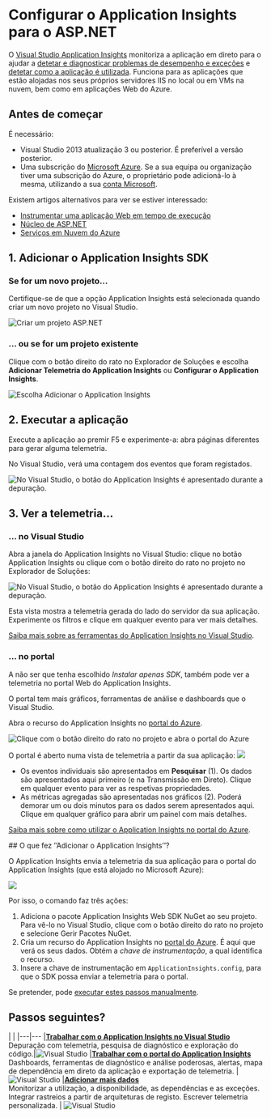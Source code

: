 <properties 
    pageTitle="Configurar a análise da aplicação Web do ASP.NET com o Application Insights" 
    description="Configure a análise de desempenho, disponibilidade e utilização do seu site ASP.NET, alojado no local ou no Azure." 
    services="application-insights" 
    documentationCenter=".net"
    authors="alancameronwills" 
    manager="douge"/>

<tags 
    ms.service="application-insights" 
    ms.workload="tbd" 
    ms.tgt_pltfrm="ibiza" 
    ms.devlang="na" 
    ms.topic="get-started-article" 
    ms.date="05/25/2016" 
    ms.author="awills"/>


# Configurar o Application Insights para o ASP.NET

O [Visual Studio Application Insights](app-insights-overview.md) monitoriza a aplicação em direto para o ajudar a [detetar e diagnosticar problemas de desempenho e exceções](app-insights-detect-triage-diagnose.md) e [detetar como a aplicação é utilizada](app-insights-overview-usage.md).  Funciona para as aplicações que estão alojadas nos seus próprios servidores IIS no local ou em VMs na nuvem, bem como em aplicações Web do Azure.


## Antes de começar

É necessário:

* Visual Studio 2013 atualização 3 ou posterior. É preferível a versão posterior.
* Uma subscrição do [Microsoft Azure](http://azure.com). Se a sua equipa ou organização tiver uma subscrição do Azure, o proprietário pode adicioná-lo à mesma, utilizando a sua [conta Microsoft](http://live.com). 

Existem artigos alternativos para ver se estiver interessado:

* [Instrumentar uma aplicação Web em tempo de execução](app-insights-monitor-performance-live-website-now.md)
* [Núcleo de ASP.NET](app-insights-asp-net-core.md)
* [Serviços em Nuvem do Azure](app-insights-cloudservices.md)

## <a name="ide"></a> 1. Adicionar o Application Insights SDK


### Se for um novo projeto...

Certifique-se de que a opção Application Insights está selecionada quando criar um novo projeto no Visual Studio. 


![Criar um projeto ASP.NET](./media/app-insights-asp-net/appinsights-01-vsnewp1.png)


### ... ou se for um projeto existente

Clique com o botão direito do rato no Explorador de Soluções e escolha **Adicionar Telemetria do Application Insights** ou **Configurar o Application Insights**.

![Escolha Adicionar o Application Insights](./media/app-insights-asp-net/appinsights-03-addExisting.png)




## <a name="run"></a> 2. Executar a aplicação

Execute a aplicação ao premir F5 e experimente-a: abra páginas diferentes para gerar alguma telemetria.

No Visual Studio, verá uma contagem dos eventos que foram registados. 

![No Visual Studio, o botão do Application Insights é apresentado durante a depuração.](./media/app-insights-asp-net/54.png)

## 3. Ver a telemetria...

### ... no Visual Studio

Abra a janela do Application Insights no Visual Studio: clique no botão Application Insights ou clique com o botão direito do rato no projeto no Explorador de Soluções:

![No Visual Studio, o botão do Application Insights é apresentado durante a depuração.](./media/app-insights-asp-net/55.png)

Esta vista mostra a telemetria gerada do lado do servidor da sua aplicação. Experimente os filtros e clique em qualquer evento para ver mais detalhes.

[Saiba mais sobre as ferramentas do Application Insights no Visual Studio](app-insights-visual-studio.md).

<a name="monitor"></a> 
### ... no portal

A não ser que tenha escolhido *Instalar apenas SDK*, também pode ver a telemetria no portal Web do Application Insights. 

O portal tem mais gráficos, ferramentas de análise e dashboards que o Visual Studio. 


Abra o recurso do Application Insights no [portal do Azure](https://portal.azure.com/).

![Clique com o botão direito do rato no projeto e abra o portal do Azure](./media/app-insights-asp-net/appinsights-04-openPortal.png)

O portal é aberto numa vista de telemetria a partir da sua aplicação:
![](./media/app-insights-asp-net/66.png)

* Os eventos individuais são apresentados em **Pesquisar** (1). Os dados são apresentados aqui primeiro (e na Transmissão em Direto). Clique em qualquer evento para ver as respetivas propriedades. 
* As métricas agregadas são apresentadas nos gráficos (2). Poderá demorar um ou dois minutos para os dados serem apresentados aqui. Clique em qualquer gráfico para abrir um painel com mais detalhes.

[Saiba mais sobre como utilizar o Application Insights no portal do Azure](app-insights-dashboards.md).

##<a name="land"></a> O que fez ’’Adicionar o Application Insights’’?

O Application Insights envia a telemetria da sua aplicação para o portal do Application Insights (que está alojado no Microsoft Azure):

![](./media/app-insights-asp-net/01-scheme.png)

Por isso, o comando faz três ações:

1. Adiciona o pacote Application Insights Web SDK NuGet ao seu projeto. Para vê-lo no Visual Studio, clique com o botão direito do rato no projeto e selecione Gerir Pacotes NuGet.
2. Cria um recurso do Application Insights no [portal do Azure](https://portal.azure.com/). É aqui que verá os seus dados. Obtém a *chave de instrumentação*, a qual identifica o recurso.
3. Insere a chave de instrumentação em `ApplicationInsights.config`, para que o SDK possa enviar a telemetria para o portal.

Se pretender, pode [executar estes passos manualmente](app-insights-asp-net-manual.md).


## Passos seguintes?

| | 
|---|---
|**[Trabalhar com o Application Insights no Visual Studio](app-insights-visual-studio.md)**<br/>Depuração com telemetria, pesquisa de diagnóstico e exploração do código.|![Visual Studio](./media/app-insights-asp-net/61.png)
|**[Trabalhar com o portal do Application Insights](app-insights-dashboards.md)**<br/>Dashboards, ferramentas de diagnóstico e análise poderosas, alertas, mapa de dependência em direto da aplicação e exportação de telemetria. |![Visual Studio](./media/app-insights-asp-net/62.png)
|**[Adicionar mais dados](app-insights-asp-net-more.md)**<br/>Monitorizar a utilização, a disponibilidade, as dependências e as exceções. Integrar rastreios a partir de arquiteturas de registo. Escrever telemetria personalizada. | ![Visual Studio](./media/app-insights-asp-net/64.png)









<!--HONumber=Jun16_HO2-->


